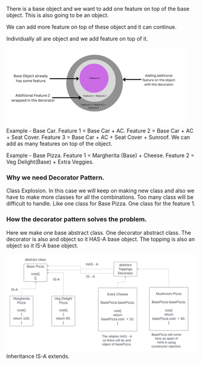 There is a base object and we want to add one feature on top of the base object. This is also going to be an object.

We can add more feature on top of these object and it can continue.

Individually all are object and we add feature on top of it.


![img_1.png](image123.png)
Example - Base Car. 
Feature 1 = Base Car + AC.
Feature 2 = Base Car + AC + Seat Cover.
Feature 3 = Base Car + AC + Seat Cover + Sunroof.
We can add as many features on top of the object.

Example - Base Pizza.
Feature 1 = Margherita (Base) + Cheese.
Feature 2 = Veg Delight(Base) + Extra Veggies.
### Why we need Decorator Pattern.
Class Explosion.
In this case we will keep on making new class and also we have to make more classes for all the combinations. Too many class will be difficult to handle. Like one class for Base Pizza. One class for the feature 1.

### How the decorator pattern solves the problem.
Here we make one base abstract class. One decorator abstract class. The decorator is also and object so it HAS-A base object. The topping is also an object so it IS-A base object.

![img_1.png](img12345.png)
Inheritance IS-A extends.